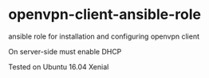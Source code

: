 # openvpn-client-ansible-role
ansible role for installation and configuring openvpn client

On server-side must enable DHCP

Tested on Ubuntu 16.04 Xenial
